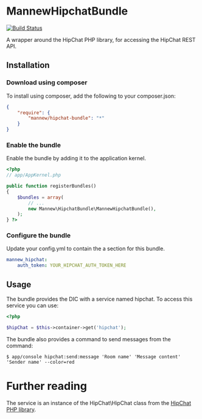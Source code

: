 # MannewHipchatBundle

[![Build Status](https://travis-ci.org/ManneW/HipChatBundle.png?branch=master)](https://travis-ci.org/ManneW/HipChatBundle)

A wrapper around the HipChat PHP library, for accessing the HipChat REST API.

## Installation

### Download using composer

To install using composer, add the following to your composer.json:

```json
{
    "require": {
        "mannew/hipchat-bundle": "*"
    }
}
```

### Enable the bundle

Enable the bundle by adding it to the application kernel.

``` php
<?php
// app/AppKernel.php

public function registerBundles()
{
    $bundles = array(
        // ...
        new Mannew\HipchatBundle\MannewHipchatBundle(),
    );
} ?>
```

### Configure the bundle

Update your config.yml to contain the a section for this bundle.

```yaml
mannew_hipchat:
	auth_token: YOUR_HIPCHAT_AUTH_TOKEN_HERE
```

## Usage

The bundle provides the DIC with a service named hipchat. To access this service you can use:

```php
<?php

$hipChat = $this->container->get('hipchat');

```

The bundle also provides a command to send messages from the command:

	$ app/console hipchat:send:message 'Room name' 'Message content' 'Sender name' --color=red


# Further reading

The service is an instance of the HipChat\HipChat class from the [HipChat PHP library](https://github.com/hipchat/hipchat-php).
